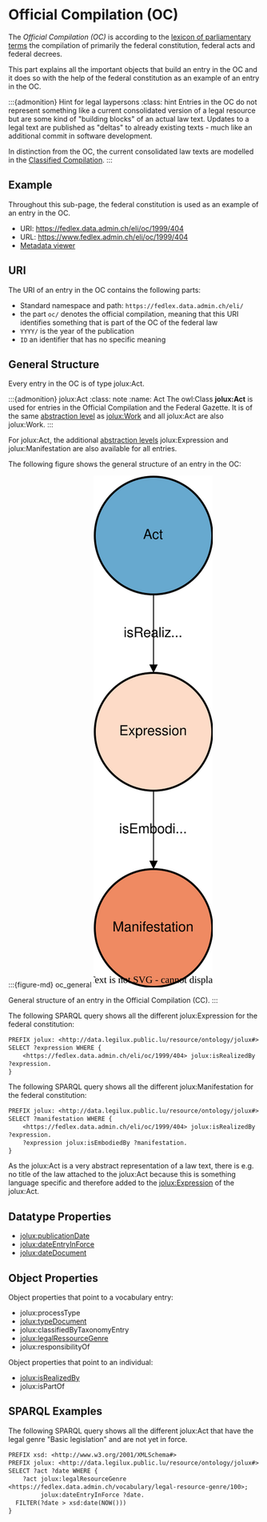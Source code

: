 # Official Compilation (OC)

The *Official Compilation (OC)* is according to the [lexicon of parliamentary terms](https://www.parlament.ch/en/%C3%BCber-das-parlament/parlamentsw%C3%B6rterbuch/parlamentsw%C3%B6rterbuch-detail?WordId=11#q=official) the compilation of primarily the federal constitution, federal acts and federal decrees.

This part explains all the important objects that build an entry in the OC and it does so with the help of the federal constitution as an example of an entry in the OC.

:::{admonition} Hint for legal laypersons
:class: hint
Entries in the OC do not represent something like a current consolidated version of a legal resource but are some kind of "building blocks" of an actual law text. Updates to a legal text are published as "deltas" to already existing texts - much like an additional commit in software development.

In distinction from the OC, the current consolidated law texts are modelled in the [Classified Compilation](classified_compilation.md).
:::

## Example

Throughout this sub-page, the federal constitution is used as an example of an entry in the OC.

- URI: https://fedlex.data.admin.ch/eli/oc/1999/404
- URL: https://www.fedlex.admin.ch/eli/oc/1999/404
- [Metadata viewer](https://fedlex.data.admin.ch/en-CH/metadata?value=https:%2F%2Ffedlex.data.admin.ch%2Feli%2Foc%2F1999%2F404)

## URI

The URI of an entry in the OC contains the following parts:

- Standard namespace and path: `https://fedlex.data.admin.ch/eli/`
- the part `oc/` denotes the official compilation, meaning that this URI identifies something that is part of the OC of the federal law
- `YYYY/` is the year of the publication
- `ID` an identifier that has no specific meaning

## General Structure

Every entry in the OC is of type jolux:Act.

:::{admonition} jolux:Act
:class: note
:name: Act
The owl:Class **jolux:Act** is used for entries in the Official Compilation and the Federal Gazette. It is of the same [abstraction level](abstraction_levels.md) as [jolux:Work](#Work) and all jolux:Act are also jolux:Work.
:::

For jolux:Act, the additional [abstraction levels](abstraction_levels.md) jolux:Expression and jolux:Manifestation are also available for all entries.

The following figure shows the general structure of an entry in the OC:

:::{figure-md} oc_general
![](img/oc_general.svg)

General structure of an entry in the Official Compilation (CC).
:::

The following SPARQL query shows all the different jolux:Expression for the federal constitution:

```sparql
PREFIX jolux: <http://data.legilux.public.lu/resource/ontology/jolux#>
SELECT ?expression WHERE {
    <https://fedlex.data.admin.ch/eli/oc/1999/404> jolux:isRealizedBy ?expression.
}
```

The following SPARQL query shows all the different jolux:Manifestation for the federal constitution:

```sparql
PREFIX jolux: <http://data.legilux.public.lu/resource/ontology/jolux#>
SELECT ?manifestation WHERE {
    <https://fedlex.data.admin.ch/eli/oc/1999/404> jolux:isRealizedBy ?expression.
    ?expression jolux:isEmbodiedBy ?manifestation.
}
```

As the jolux:Act is a very abstract representation of a law text, there is e.g. no title of the law attached to the jolux:Act because this is something language specific and therefore added to the [jolux:Expression](#Expression) of the jolux:Act.

## Datatype Properties

- [jolux:publicationDate](#publicationDate)
- [jolux:dateEntryInForce](#dateEntryInForce)
- [jolux:dateDocument](#dateDocument)

## Object Properties

Object properties that point to a vocabulary entry:

- jolux:processType
- [jolux:typeDocument](vocabularies.md#text-types)
- jolux:classifiedByTaxonomyEntry
- [jolux:legalRessourceGenre](vocabularies.md#act-types)
- jolux:responsibilityOf

Object properties that point to an individual:

- [jolux:isRealizedBy](#isRealizedBy)
- jolux:isPartOf

## SPARQL Examples

The following SPARQL query shows all the different jolux:Act that have the legal genre "Basic legislation" and are not yet in force.

```sparql
PREFIX xsd: <http://www.w3.org/2001/XMLSchema#>
PREFIX jolux: <http://data.legilux.public.lu/resource/ontology/jolux#>
SELECT ?act ?date WHERE {
    ?act jolux:legalResourceGenre <https://fedlex.data.admin.ch/vocabulary/legal-resource-genre/100>;
         jolux:dateEntryInForce ?date.
  FILTER(?date > xsd:date(NOW()))
}
```